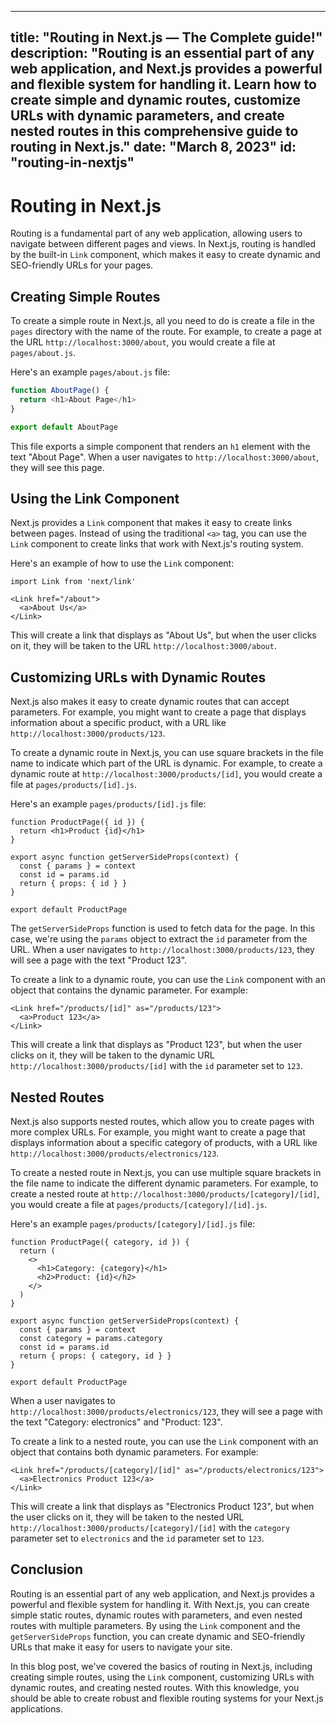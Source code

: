 
---
title: "Routing in Next.js — The Complete guide!"
description: "Routing is an essential part of any web application, and Next.js provides a powerful and flexible system for handling it. Learn how to create simple and dynamic routes, customize URLs with dynamic parameters, and create nested routes in this comprehensive guide to routing in Next.js."
date: "March 8, 2023"
id: "routing-in-nextjs"
---

# Routing in Next.js

Routing is a fundamental part of any web application, allowing users to navigate between different pages and views. In Next.js, routing is handled by the built-in `Link` component, which makes it easy to create dynamic and SEO-friendly URLs for your pages.

## Creating Simple Routes

To create a simple route in Next.js, all you need to do is create a file in the `pages` directory with the name of the route. For example, to create a page at the URL `http://localhost:3000/about`, you would create a file at `pages/about.js`.

Here's an example `pages/about.js` file:

```javascript
function AboutPage() {
  return <h1>About Page</h1>
}

export default AboutPage
```

This file exports a simple component that renders an `h1` element with the text "About Page". When a user navigates to `http://localhost:3000/about`, they will see this page.

## Using the Link Component

Next.js provides a `Link` component that makes it easy to create links between pages. Instead of using the traditional `<a>` tag, you can use the `Link` component to create links that work with Next.js's routing system.

Here's an example of how to use the `Link` component:

```
import Link from 'next/link'

<Link href="/about">
  <a>About Us</a>
</Link>
```

This will create a link that displays as "About Us", but when the user clicks on it, they will be taken to the URL `http://localhost:3000/about`.

## Customizing URLs with Dynamic Routes

Next.js also makes it easy to create dynamic routes that can accept parameters. For example, you might want to create a page that displays information about a specific product, with a URL like `http://localhost:3000/products/123`.

To create a dynamic route in Next.js, you can use square brackets in the file name to indicate which part of the URL is dynamic. For example, to create a dynamic route at `http://localhost:3000/products/[id]`, you would create a file at `pages/products/[id].js`.

Here's an example `pages/products/[id].js` file:

```
function ProductPage({ id }) {
  return <h1>Product {id}</h1>
}

export async function getServerSideProps(context) {
  const { params } = context
  const id = params.id
  return { props: { id } }
}

export default ProductPage
```

The `getServerSideProps` function is used to fetch data for the page. In this case, we're using the `params` object to extract the `id` parameter from the URL. When a user navigates to `http://localhost:3000/products/123`, they will see a page with the text "Product 123".

To create a link to a dynamic route, you can use the `Link` component with an object that contains the dynamic parameter. For example:

```
<Link href="/products/[id]" as="/products/123">
  <a>Product 123</a>
</Link>
```
This will create a link that displays as "Product 123", but when the user clicks on it, they will be taken to the dynamic URL `http://localhost:3000/products/[id]` with the `id` parameter set to `123`.

## Nested Routes

Next.js also supports nested routes, which allow you to create pages with more complex URLs. For example, you might want to create a page that displays information about a specific category of products, with a URL like `http://localhost:3000/products/electronics/123`.

To create a nested route in Next.js, you can use multiple square brackets in the file name to indicate the different dynamic parameters. For example, to create a nested route at `http://localhost:3000/products/[category]/[id]`, you would create a file at `pages/products/[category]/[id].js`.

Here's an example `pages/products/[category]/[id].js` file:

```
function ProductPage({ category, id }) {
  return (
    <>
      <h1>Category: {category}</h1>
      <h2>Product: {id}</h2>
    </>
  )
}

export async function getServerSideProps(context) {
  const { params } = context
  const category = params.category
  const id = params.id
  return { props: { category, id } }
}

export default ProductPage
```

When a user navigates to `http://localhost:3000/products/electronics/123`, they will see a page with the text "Category: electronics" and "Product: 123".

To create a link to a nested route, you can use the `Link` component with an object that contains both dynamic parameters. For example:

```
<Link href="/products/[category]/[id]" as="/products/electronics/123">
  <a>Electronics Product 123</a>
</Link>
```

This will create a link that displays as "Electronics Product 123", but when the user clicks on it, they will be taken to the nested URL `http://localhost:3000/products/[category]/[id]` with the `category` parameter set to `electronics` and the `id` parameter set to `123`.

## Conclusion

Routing is an essential part of any web application, and Next.js provides a powerful and flexible system for handling it. With Next.js, you can create simple static routes, dynamic routes with parameters, and even nested routes with multiple parameters. By using the `Link` component and the `getServerSideProps` function, you can create dynamic and SEO-friendly URLs that make it easy for users to navigate your site.

In this blog post, we've covered the basics of routing in Next.js, including creating simple routes, using the `Link` component, customizing URLs with dynamic routes, and creating nested routes. With this knowledge, you should be able to create robust and flexible routing systems for your Next.js applications.

